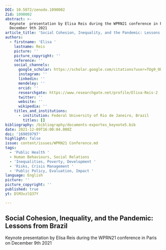```yaml
---
DOI: 10.5072/zenodo.1090002
Zid: 1090002
abstract: >-
  Keynote  presentation by Elisa Reis during the WPRN21 conference in Paris on
  December 9th 2021
article_title: 'Social Cohesion, Inequality, and the Pandemic: Lessons from Brazil'
authors:
  - firstname: 'Elisa '
    lastname: Reis
    picture: ''
    picture_copyright: ''
    reference: ''
    social_channels:
      google_scholar: https://scholar.google.com/citations?user=TUg9_OUAAAAJ&hl=en
      instagram: ''
      linkedin: ''
      mendeley: ''
      orcid: ''
      researchgate: https://www.researchgate.net/profile/Elisa-Reis-2
      twitter: ''
      website: ''
      wikipedia: ''
    titles_and_institutions:
      - institution: Federal University of Rio de Janeiro, Brazil
        titles: []
bibliography: /bibliography/documents-exportes_keynote5.bib
date: 2021-12-09T16:00:04.000Z
doi: '169059797'
highlight: false
issue: content/issues/WPRN21 Conference.md
tags:
  - 'Public Health '
  - Human Behaviours, Social Relations
  - 'Inequalities, Poverty, Development '
  - 'Risks, Crisis Management '
  - 'Public Policy, Evaluation, Impact '
language: English
picture: ''
picture_copyright: ''
published: true
yt: DlM3vzlQ37Y

---
```




## Social Cohesion, Inequality, and the Pandemic: Lessons from Brazil

Keynote presentation by Elisa Reis during the WPRN21 conference in Paris on December 9th 2021

<Youtube yt="DlM3vzlQ37Y" caption ="Elisa Reis: Social Cohesion, Inequality, and the Pandemic: Lessons from Brazil"></Youtube>
